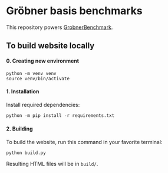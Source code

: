 # Gröbner basis benchmarks

This repository powers [GrobnerBenchmark](https://sumiya11.github.io/GrobnerBenchmark).

## To build website locally

#### 0.  Creating new environment

```
python -m venv venv
source venv/bin/activate
```

#### 1. Installation

Install required dependencies:

```python
python -m pip install -r requirements.txt
```

#### 2. Building

To build the website, run this command in your favorite terminal:

```
python build.py
```

Resulting HTML files will be in `build/`.
